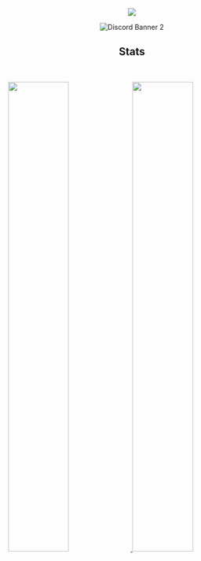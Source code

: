 
<div align="center">
<a href="https://discord.com/users/758693690029113384">
  <img src="https://lanyard.cnrad.dev/api/758693690029113384?theme=light&bg=F4BFC7&borderRadius=15px&animated=true&idleMessage=I%20Can%20Lose%20Everything%20But%20Not%20You%20Oh%20God%20Not%20You">
</a>

![Discord Banner 2](https://discordapp.com/api/guilds/690991422983241728/widget.png?style=banner2)

## Stats
<br/>
<p align="left">
  <a href="/">
  <img width="49.5%" src="https://github-readme-stats.vercel.app/api?username=ashroyxi&count_private=true&show_icons=true&theme=tokyonight" />
    <img width="49.5%" src="https://github-readme-streak-stats.herokuapp.com/?user=ashroyxi&theme=dracula&hide_border=true" />
  </a>
</p>
<br>
